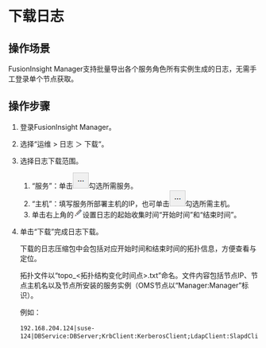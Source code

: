 # 下载日志<a name="admin_guide_000075"></a>

## 操作场景<a name="section52877372"></a>

FusionInsight Manager支持批量导出各个服务角色所有实例生成的日志，无需手工登录单个节点获取。

## 操作步骤<a name="section158331621400"></a>

1.  登录FusionInsight Manager。
2.  选择“运维  \>  日志 ＞ 下载“。
3.  选择日志下载范围。
    1.  “服务”：单击![](figures/截图-57.png)勾选所需服务。
    2.  “主机”：填写服务所部署主机的IP，也可单击![](figures/截图-58.png)勾选所需主机。
    3.  单击右上角的![](figures/zh-cn_image_0263899602.png)设置日志的起始收集时间“开始时间”和“结束时间”。

4.  单击“下载”完成日志下载。

    下载的日志压缩包中会包括对应开始时间和结束时间的拓扑信息，方便查看与定位。

    拓扑文件以“topo\_<拓扑结构变化时间点\>.txt”命名。文件内容包括节点IP、节点主机名以及节点所安装的服务实例（OMS节点以“Manager:Manager”标识）。

    例如：

    ```
    192.168.204.124|suse-124|DBService:DBServer;KrbClient:KerberosClient;LdapClient:SlapdClient;LdapServer:SlapdServer;Manager:Manager;meta:meta
    ```


